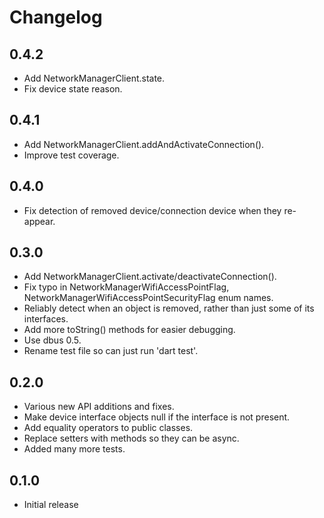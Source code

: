 # Changelog

## 0.4.2

* Add NetworkManagerClient.state.
* Fix device state reason.

## 0.4.1

* Add NetworkManagerClient.addAndActivateConnection().
* Improve test coverage.

## 0.4.0

* Fix detection of removed device/connection device when they re-appear.

## 0.3.0

* Add NetworkManagerClient.activate/deactivateConnection().
* Fix typo in NetworkManagerWifiAccessPointFlag, NetworkManagerWifiAccessPointSecurityFlag enum names.
* Reliably detect when an object is removed, rather than just some of its interfaces.
* Add more toString() methods for easier debugging.
* Use dbus 0.5.
* Rename test file so can just run 'dart test'.

## 0.2.0

* Various new API additions and fixes.
* Make device interface objects null if the interface is not present.
* Add equality operators to public classes.
* Replace setters with methods so they can be async.
* Added many more tests.

## 0.1.0

* Initial release
